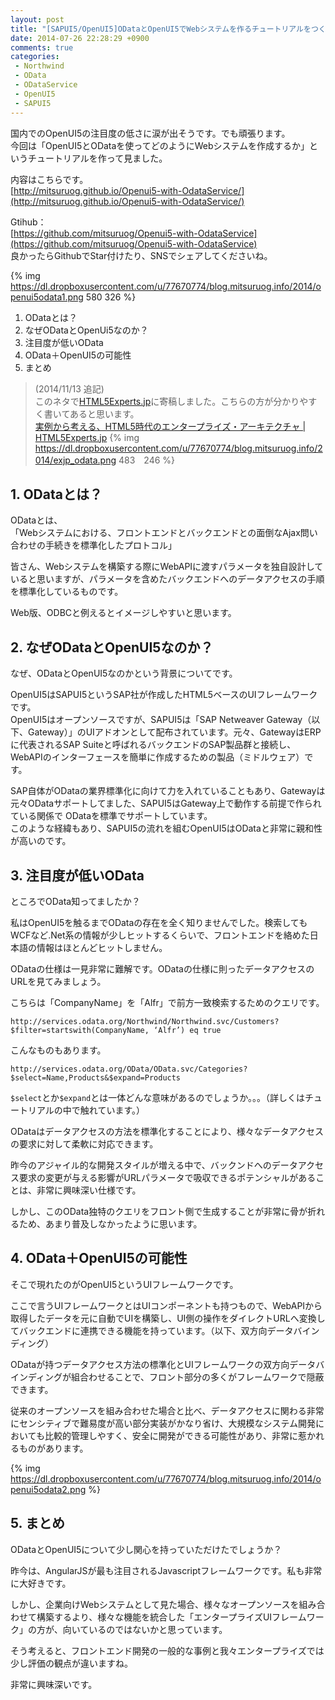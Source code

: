 ```yaml
---
layout: post
title: "[SAPUI5/OpenUI5]ODataとOpenUI5でWebシステムを作るチュートリアルをつくりました"
date: 2014-07-26 22:28:29 +0900
comments: true
categories: 
 - Northwind
 - OData
 - ODataService
 - OpenUI5
 - SAPUI5
---
```


国内でのOpenUI5の注目度の低さに涙が出そうです。でも頑張ります。  
今回は「OpenUI5とODataを使ってどのようにWebシステムを作成するか」というチュートリアルを作って見ました。

内容はこちらです。  
[http://mitsuruog.github.io/Openui5-with-OdataService/](http://mitsuruog.github.io/Openui5-with-OdataService/)

Gtihub：  
[https://github.com/mitsuruog/Openui5-with-OdataService](https://github.com/mitsuruog/Openui5-with-OdataService)  
良かったらGithubでStar付けたり、SNSでシェアしてくださいね。

<!-- more -->

{% img https://dl.dropboxusercontent.com/u/77670774/blog.mitsuruog.info/2014/openui5odata1.png 580 326 %}

1.  ODataとは？
2.  なぜODataとOpenUi5なのか？
3.  注目度が低いOData
4.  OData＋OpenUI5の可能性
5.  まとめ

>(2014/11/13 追記)  
> このネタで[HTML5Experts.jp](http://html5experts.jp)に寄稿しました。こちらの方が分かりやすく書いてあると思います。  
>[実例から考える、HTML5時代のエンタープライズ・アーキテクチャ | HTML5Experts.jp](http://html5experts.jp/mitsuruog/9518/)
> {% img https://dl.dropboxusercontent.com/u/77670774/blog.mitsuruog.info/2014/exjp_odata.png 483　246 %}

## 1. ODataとは？

ODataとは、  
「Webシステムにおける、フロントエンドとバックエンドとの面倒なAjax問い合わせの手続きを標準化したプロトコル」

皆さん、Webシステムを構築する際にWebAPIに渡すパラメータを独自設計していると思いますが、パラメータを含めたバックエンドへのデータアクセスの手順を標準化しているものです。

Web版、ODBCと例えるとイメージしやすいと思います。


## 2. なぜODataとOpenUI5なのか？

なぜ、ODataとOpenUI5なのかという背景についてです。

OpenUI5はSAPUI5というSAP社が作成したHTML5ベースのUIフレームワークです。  
OpenUI5はオープンソースですが、SAPUI5は「SAP Netweaver Gateway（以下、Gateway）」のUIアドオンとして配布されています。元々、GatewayはERPに代表されるSAP Suiteと呼ばれるバックエンドのSAP製品群と接続し、WebAPIのインターフェースを簡単に作成するための製品（ミドルウェア）です。

SAP自体がODataの業界標準化に向けて力を入れていることもあり、Gatewayは元々ODataサポートしてました、SAPUI5はGateway上で動作する前提で作られている関係で
ODataを標準でサポートしています。  
このような経緯もあり、SAPUI5の流れを組むOpenUI5はODataと非常に親和性が高いのです。

## 3. 注目度が低いOData



ところでOData知ってましたか？




私はOpenUI5を触るまでODataの存在を全く知りませんでした。検索してもWCFなど.Net系の情報が少しヒットするくらいで、フロントエンドを絡めた日本語の情報はほとんどヒットしません。



ODataの仕様は一見非常に難解です。ODataの仕様に則ったデータアクセスのURLを見てみましょう。


こちらは「CompanyName」を「Alfr」で前方一致検索するためのクエリです。


```
http://services.odata.org/Northwind/Northwind.svc/Customers?$filter=startswith(CompanyName, ‘Alfr’) eq true
```

こんなものもあります。

```
http://services.odata.org/OData/OData.svc/Categories?$select=Name,Products&$expand=Products
```

`$select`とか`$expand`とは一体どんな意味があるのでしょうか。。。（詳しくはチュートリアルの中で触れています。）


ODataはデータアクセスの方法を標準化することにより、様々なデータアクセスの要求に対して柔軟に対応できます。

昨今のアジャイル的な開発スタイルが増える中で、バックンドへのデータアクセス要求の変更が与える影響がURLパラメータで吸収できるポテンシャルがあることは、非常に興味深い仕様です。

しかし、このOData独特のクエリをフロント側で生成することが非常に骨が折れるため、あまり普及しなかったように思います。


## 4. OData＋OpenUI5の可能性


そこで現れたのがOpenUI5というUIフレームワークです。


ここで言うUIフレームワークとはUIコンポーネントも持つもので、WebAPIから取得したデータを元に自動でUIを構築し、UI側の操作をダイレクトURLへ変換してバックエンドに連携できる機能を持っています。（以下、双方向データバインディング）


ODataが持つデータアクセス方法の標準化とUIフレームワークの双方向データバインディングが組合わせることで、フロント部分の多くがフレームワークで隠蔽できます。


従来のオープンソースを組み合わせた場合と比べ、データアクセスに関わる非常にセンシティブで難易度が高い部分実装がかなり省け、大規模なシステム開発においても比較的管理しやすく、安全に開発ができる可能性があり、非常に惹かれるものがあります。


{% img https://dl.dropboxusercontent.com/u/77670774/blog.mitsuruog.info/2014/openui5odata2.png %}


## 5. まとめ

ODataとOpenUI5について少し関心を持っていただけたでしょうか？

昨今は、AngularJSが最も注目されるJavascriptフレームワークです。私も非常に大好きです。

しかし、企業向けWebシステムとして見た場合、様々なオープンソースを組み合わせて構築するより、様々な機能を統合した「エンタープライズUIフレームワーク」の方が、向いているのではないかと思っています。

そう考えると、フロントエンド開発の一般的な事例と我々エンタープライズでは少し評価の観点が違いますね。

非常に興味深いです。
